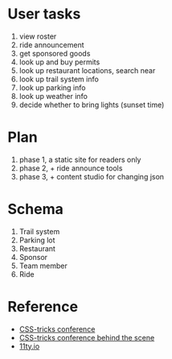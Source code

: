 # User tasks
1. view roster
2. ride announcement
3. get sponsored goods
4. look up and buy permits
5. look up restaurant locations, search near
6. look up trail system info
7. look up parking info
8. look up weather info
9. decide whether to bring lights (sunset time)

# Plan
1. phase 1, a static site for readers only
2. phase 2, + ride announce tools
3. phase 3, + content studio for changing json

# Schema
1. Trail system
2. Parking lot
3. Restaurant
4. Sponsor
5. Team member
6. Ride

# Reference
- [CSS-tricks conference](https://github.com/CSS-Tricks/conferences)
- [CSS-tricks conference behind the scene](https://css-tricks.com/a-site-for-front-end-development-conferences-built-with-11ty-on-netlify/)
- [11ty.io](https://www.11ty.io/)
